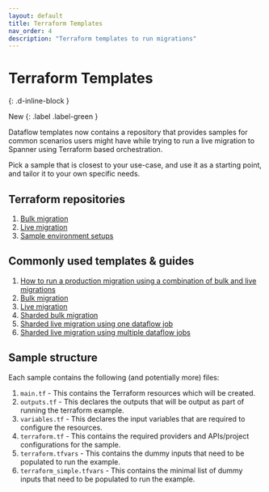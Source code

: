 ```yaml
---
layout: default
title: Terraform Templates
nav_order: 4
description: "Terraform templates to run migrations"
---
```


# Terraform Templates
{: .d-inline-block }

New
{: .label .label-green }

Dataflow templates now contains a repository that provides samples for common scenarios users might have while trying to run a live migration to Spanner using Terraform based orchestration.

Pick a sample that is closest to your use-case, and use it as a starting point, and tailor it to your own specific needs.

## Terraform repositories

1. [Bulk migration](https://github.com/GoogleCloudPlatform/DataflowTemplates/tree/main/v2/datastream-to-spanner/terraform/samples)
2. [Live migration](https://github.com/GoogleCloudPlatform/DataflowTemplates/blob/main/v2/sourcedb-to-spanner/terraform/samples)
3. [Sample environment setups](https://github.com/GoogleCloudPlatform/DataflowTemplates/blob/main/v2/spanner-common/terraform/samples)

## Commonly used templates & guides

1. [How to run a production migration using a combination of bulk and live migrations](https://github.com/GoogleCloudPlatform/DataflowTemplates/blob/main/v2/spanner-common/docs/END-TO-END-PRODUCTION-MIGRATION.md)
2. [Bulk migration](https://github.com/GoogleCloudPlatform/DataflowTemplates/blob/main/v2/sourcedb-to-spanner/terraform/samples/single-job-bulk-migration/README.md)
3. [Live migration](https://github.com/GoogleCloudPlatform/DataflowTemplates/blob/main/v2/datastream-to-spanner/terraform/samples/mysql-end-to-end/README.md)
4. [Sharded bulk migration](https://github.com/GoogleCloudPlatform/DataflowTemplates/blob/main/v2/sourcedb-to-spanner/terraform/samples/sharded-bulk-migration/README.md)
5. [Sharded live migration using one dataflow job](https://github.com/GoogleCloudPlatform/DataflowTemplates/blob/main/v2/datastream-to-spanner/terraform/samples/mysql-sharded-single-df-job/README.md)
6. [Sharded live migration using multiple dataflow jobs](https://github.com/GoogleCloudPlatform/DataflowTemplates/blob/main/v2/datastream-to-spanner/terraform/samples/mysql-sharded-end-to-end/README.md)

## Sample structure

Each sample contains the following (and potentially more) files:

1. `main.tf` - This contains the Terraform resources which will be created.
2. `outputs.tf` - This declares the outputs that will be output as part of
   running the terraform example.
3. `variables.tf` - This declares the input variables that are required to
   configure the resources.
4. `terraform.tf` - This contains the required providers and APIs/project
   configurations for the sample.
5. `terraform.tfvars` - This contains the dummy inputs that need to be populated
   to run the example.
6. `terraform_simple.tfvars` - This contains the minimal list of dummy inputs
   that need to be populated to run the example.